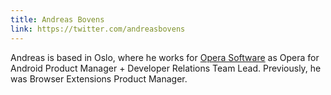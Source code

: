 ```yaml
---
title: Andreas Bovens
link: https://twitter.com/andreasbovens
---
```


Andreas is based in Oslo, where he works for [Opera Software](https://www.opera.com) as Opera for Android Product Manager + Developer Relations Team Lead. Previously, he was Browser Extensions Product Manager.
